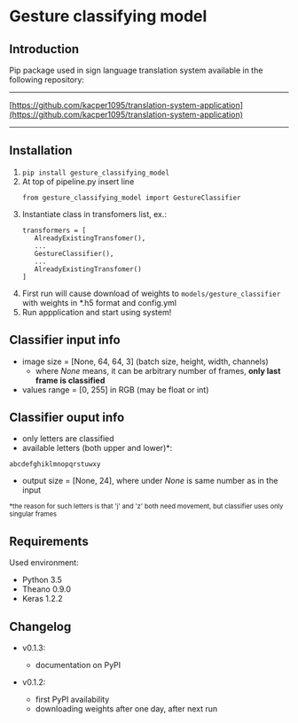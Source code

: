 # Gesture classifying model
## Introduction
Pip package used in sign language translation system available in the following repository:
***
[https://github.com/kacper1095/translation-system-application](https://github.com/kacper1095/translation-system-application)
***

## Installation

1. `pip install gesture_classifying_model`
2. At top of pipeline.py insert line 
    ```angular2html
    from gesture_classifying_model import GestureClassifier
    ```
3. Instantiate class in transfomers list, ex.:
    ```angular2html
    transformers = [
       AlreadyExistingTransfomer(),
       ...
       GestureClassifier(),
       ...
       AlreadyExistingTransfomer()
    ]
    ```
4. First run will cause download of weights to `models/gesture_classifier` with weights in *.h5 format and config.yml
5. Run appplication and start using system!

## Classifier input info
* image size = [None, 64, 64, 3] (batch size, height, width, channels)
    - where *None* means, it can be arbitrary number of frames, **only last frame is classified**
* values range = [0, 255] in RGB (may be float or int)

## Classifier ouput info
* only letters are classified
* available letters (both upper and lower)*:
```angular2html
abcdefghiklmnopqrstuwxy
```
* output size = [None, 24], where under *None* is same number as in the input

<small>*the reason for such letters is that 'j' and 'z' both need movement, but classifier uses only singular frames</small>


## Requirements
Used environment:
* Python 3.5
* Theano 0.9.0
* Keras 1.2.2

## Changelog
* v0.1.3:
    - documentation on PyPI

* v0.1.2:
    - first PyPI availability
     - downloading weights after one day, after next run
